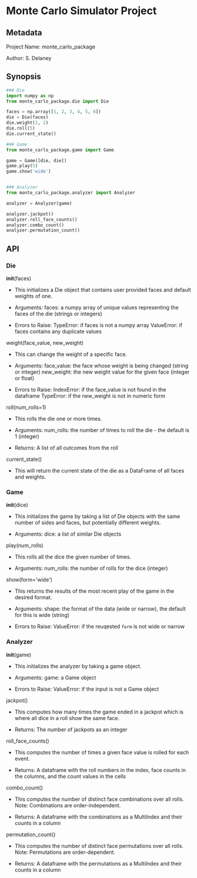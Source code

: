 # Monte Carlo Simulator Project

## Metadata

Project Name: monte_carlo_package

Author: S. Delaney


## Synopsis

```python
### Die
import numpy as np
from monte_carlo_package.die import Die

faces = np.array([1, 2, 3, 4, 5, 6])
die = Die(faces)
die.weight(1, 2)
die.roll(5)
die.current_state()

### Game
from monte_carlo_package.game import Game

game = Game([die, die])
game.play(5)
game.show('wide')


### Analyzer
from monte_carlo_package.analyzer import Analyzer

analyzer = Analyzer(game)

analyzer.jackpot()
analyzer.roll_face_counts()
analyzer.combo_count()
analyzer.permutation_count()
```



## API

### Die
__init__(faces)
 - This initializes a Die object that contains user provided faces and default weights of one.
        
 - Arguments: faces: a numpy array of unique values representing the faces of the die   (strings or integers)

 - Errors to Raise: TypeError: if faces is not a numpy array        ValueError: if faces contains any duplicate values
  
weight(face_value, new_weight)
 - This can change the weight of a specific face.

 - Arguments: face_value: the face whose weight is being changed   (string or integer)            new_weight: the new weight value for the given face  (integer or float)

 - Errors to Raise: IndexError: if the face_value is not found in the dataframe                   TypeError: if the new_weight is not in numeric form  

roll(num_rolls=1)
 - This rolls the die one or more times.
        
 - Arguments: num_rolls: the number of times to roll the die - the default is 1  (integer)
        
 - Returns: A list of all outcomes from the roll
            
current_state()
 - This will return the current state of the die as a DataFrame of all faces and weights.


### Game
__init__(dice)
 - This initializes the game by taking a list of Die objects with the same number of sides and faces, but potentially different weights.
        
 - Arguments: dice: a list of similar Die objects  

play(num_rolls)
 - This rolls all the dice the given number of times.
        
 - Arguments: num_rolls: the number of rolls for the dice   (integer)  

show(form='wide')
 - This returns the results of the most recent play of the game in the desired format.
        
 - Arguments: shape: the format of the data (wide or narrow), the default for this is wide   (string)
            
 - Errors to Raise: ValueError: if the reuqested `form` is not wide or narrow


### Analyzer
__init__(game)
 - This initializes the analyzer by taking a game object.
        
 - Arguments: game: a Game object
        
 - Errors to Raise: ValueError: if the input is not a Game object 
 
jackpot()
 - This computes how many times the game ended in a jackpot which is where all dice in a roll show the same face.
        
 - Returns: The number of jackpots as an integer  
 
roll_face_counts()
 - This computes the number of times a given face value is rolled for each event.
        
 - Returns: A dataframe with the roll numbers in the index, face counts in the columns, and the count values in the cells
  
combo_count()
 - This computes the number of distinct face combinations over all rolls. Note: Combinations are order-independent.

 - Returns: A dataframe with the combinations as a MultiIndex and their counts in a column
  
permutation_count()
 - This computes the number of distinct face permutations over all rolls. Note: Permutations are order-dependent.

 - Returns: A dataframe with the permutations as a MultiIndex and their counts in a column

